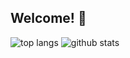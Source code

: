 ## Welcome! 👋
![top langs](https://github-readme-stats.vercel.app/api/top-langs/?username=changemyminds&theme=vue-dark)
![github stats](https://github-readme-stats.vercel.app/api?username=changemyminds&theme=vue-dark)

